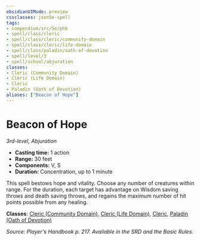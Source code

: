 ```yaml
---
obsidianUIMode: preview
cssclasses: json5e-spell
tags:
- compendium/src/5e/phb
- spell/class/cleric
- spell/class/cleric/community-domain
- spell/class/cleric/life-domain
- spell/class/paladin/oath-of-devotion
- spell/level/3
- spell/school/abjuration
classes:
- Cleric (Community Domain)
- Cleric (Life Domain)
- Cleric
- Paladin (Oath of Devotion)
aliases: ["Beacon of Hope"]
---
```

# Beacon of Hope
*3rd-level, Abjuration*  

- **Casting time:** 1 action
- **Range:** 30 feet
- **Components:** V, S
- **Duration:** Concentration, up to 1 minute

This spell bestows hope and vitality. Choose any number of creatures within range. For the duration, each target has advantage on Wisdom saving throws and death saving throws, and regains the maximum number of hit points possible from any healing.

**Classes**: [Cleric (Community Domain)](/3-Mechanics/CLI/classes/cleric-community-domain-hwcs.md), [Cleric (Life Domain)](/3-Mechanics/CLI/classes/cleric-life-domain.md), [Cleric](/3-Mechanics/CLI/classes/cleric.md), [Paladin (Oath of Devotion)](/3-Mechanics/CLI/classes/paladin-oath-of-devotion.md)

*Source: Player's Handbook p. 217. Available in the SRD and the Basic Rules.*